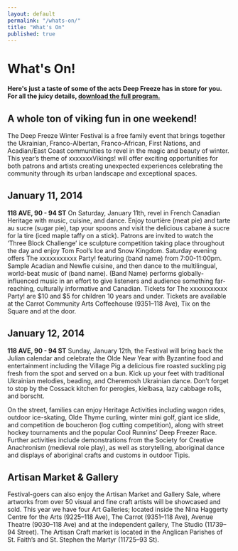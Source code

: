 ```yaml
---
layout: default
permalink: "/whats-on/"
title: "What's On"
published: true
---
```


# What's On!
**Here's just a taste of some of the acts Deep Freeze has in store for you. For all the juicy details, [download the full program.](/program)**

## A whole ton of viking fun in one weekend!
The Deep Freeze Winter Festival is a free family event that brings together the Ukrainian, Franco-Albertan, Franco-African, First Nations, and Acadian/East Coast communities to revel in the magic and beauty of winter. This year’s theme of xxxxxxxVikings! will offer exciting opportunities for both patrons and artists creating unexpected experiences celebrating the community through its urban landscape and exceptional spaces.

## January 11, 2014
**118 AVE, 90 - 94 ST**
On Saturday, January 11th, revel in French Canadian Heritage with music, cuisine, and dance. Enjoy tourtière (meat pie) and tarte au sucre (sugar pie), tap your spoons and visit the delicious cabane à sucre for la tire (iced maple taffy on a stick). Patrons are invited to watch the ‘Three Block Challenge’ ice sculpture competition taking place throughout the day and enjoy Tom Fool’s Ice and Snow Kingdom.
Saturday evening offers The xxxxxxxxxxx Party! featuring (band name) from 7:00-11:00pm. Sample Acadian and Newfie cuisine, and then dance to the multilingual, world-beat music of (band name). (Band Name) performs globally-influenced music in an effort to give listeners and audience something far-reaching, culturally informative and Canadian. Tickets for The xxxxxxxxxxx Party! are $10 and $5 for children 10 years and under. Tickets are available at the Carrot Community Arts Coffeehouse (9351–118 Ave), Tix on the Square and at the door.

## January 12, 2014
**118 AVE, 90 - 94 ST**
Sunday, January 12th, the Festival will bring back the Julian calendar and celebrate the Olde New Year with Byzantine food and entertainment including the Village Pig a delicious fire roasted suckling pig fresh from the spot and served on a bun.  Kick up your feet with traditional Ukrainian melodies, beading, and Cheremosh Ukrainian dance.  Don’t forget to stop by the Cossack kitchen for perogies, kielbasa, lazy cabbage rolls, and borscht.

On the street, families can enjoy Heritage Activities including wagon rides, outdoor ice-skating, Olde Thyme curling, winter mini golf, giant ice slide, and competition de boucheron (log cutting competition), along with street hockey tournaments and the popular Cool Runnins’ Deep Freezer Race. Further activities include demonstrations from the Society for Creative Anachronism (medieval role play), as well as storytelling, aboriginal dance and displays of aboriginal crafts and customs in outdoor Tipis.

## Artisan Market & Gallery
Festival-goers can also enjoy the Artisan Market and Gallery Sale, where artworks from over 50 visual and fine craft artists will be showcased and sold. This year we have four Art Galleries; located inside the Nina Haggerty Centre for the Arts (9225–118 Ave), The Carrot (9351–118 Ave), Avenue Theatre (9030–118 Ave) and at the independent gallery, The Studio (11739–94 Street). The Artisan Craft market is located in the Anglican Parishes of St. Faith’s and St. Stephen the Martyr (11725–93 St).
